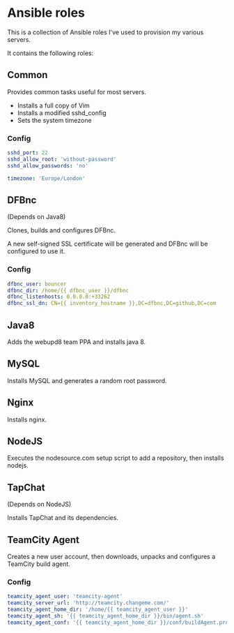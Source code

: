 # Ansible roles

This is a collection of Ansible roles I've used to provision my various servers.

It contains the following roles:

## Common

Provides common tasks useful for most servers.

* Installs a full copy of Vim
* Installs a modified sshd_config
* Sets the system timezone

### Config

```yaml
sshd_port: 22
sshd_allow_root: 'without-password'
sshd_allow_passwords: 'no'

timezone: 'Europe/London'
```

## DFBnc

(Depends on Java8)

Clones, builds and configures DFBnc.

A new self-signed SSL certificate will be generated and DFBnc will be configured
to use it.

### Config

```yaml
dfbnc_user: bouncer
dfbnc_dir: /home/{{ dfbnc_user }}/dfbnc
dfbnc_listenhosts: 0.0.0.0:+33262
dfbnc_ssl_dn: CN={{ inventory_hostname }},DC=dfbnc,DC=github,DC=com
```

## Java8

Adds the webupd8 team PPA and installs java 8.

## MySQL

Installs MySQL and generates a random root password.

## Nginx

Installs nginx.

## NodeJS

Executes the nodesource.com setup script to add a repository, then installs
nodejs.

## TapChat

(Depends on NodeJS)

Installs TapChat and its dependencies.

## TeamCity Agent

Creates a new user account, then downloads, unpacks and configures a
TeamCity build agent.

### Config

```yaml
teamcity_agent_user: 'teamcity-agent'
teamcity_server_url: 'http://teamcity.changeme.com/'
teamcity_agent_home_dir: '/home/{{ teamcity_agent_user }}'
teamcity_agent_sh: '{{ teamcity_agent_home_dir }}/bin/agent.sh'
teamcity_agent_conf: '{{ teamcity_agent_home_dir }}/conf/buildAgent.properties'
```
